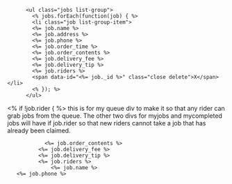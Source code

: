 
          <ul class="jobs list-group">
            <% jobs.forEach(function(job) { %>
            <li class="job list-group-item">
            <%= job.name %>
            <%= job.address %> 
            <%= job.phone %>
            <%= job.order_time %>
            <%= job.order_contents %>
            <%= job.delivery_fee %>
            <%= job.delivery_tip %>
            <%= job.riders %>
            <span data-id="<%= job._id %>" class="close delete">X</span></li>
            <% }); %>
          </ul>

  <% if !job.rider { %> this is for my queue div to make it so that any rider can grab jobs from the queue.  The other two divs for myjobs and mycompleted jobs will have if job.rider so that new riders cannot take a job that has already been claimed.

                <%= job.order_contents %> 
              <%= job.delivery_fee %> 
              <%= job.delivery_tip %> 
              <%= job.riders %> 
                  <%= job.name %> 
       <%= job.phone %> 